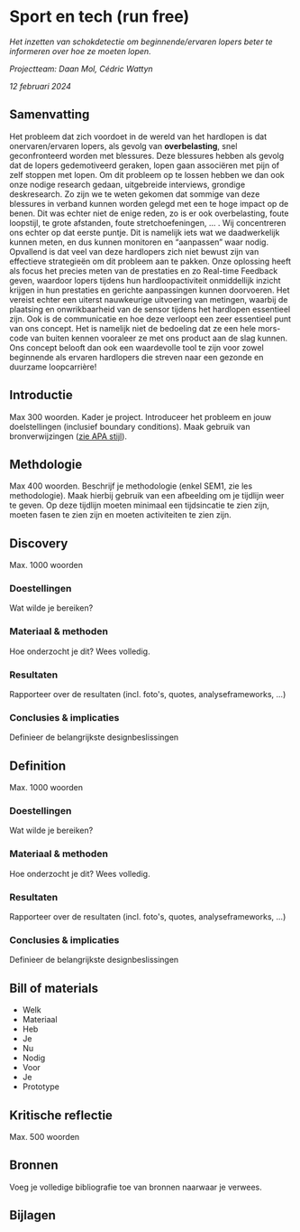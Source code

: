 # Sport en tech (run free)
*Het inzetten van schokdetectie om beginnende/ervaren lopers beter te informeren over hoe ze moeten lopen.* 

*Projectteam: Daan Mol, Cédric Wattyn*

*12 februari 2024*

## Samenvatting

Het probleem dat zich voordoet in de wereld van het hardlopen is dat onervaren/ervaren lopers, als gevolg van <b>overbelasting</b>, snel geconfronteerd worden met blessures. Deze blessures hebben als gevolg dat de lopers gedemotiveerd geraken, lopen gaan associëren met pijn of zelf stoppen met lopen. Om dit probleem op te lossen hebben we dan ook onze nodige research gedaan, uitgebreide interviews, grondige deskresearch. Zo zijn we te weten gekomen dat sommige van deze blessures in verband kunnen worden gelegd met een te hoge impact op de benen. Dit was echter niet de enige reden, zo is er ook overbelasting, foute loopstijl, te grote afstanden, foute stretchoefeningen, … . Wij concentreren ons echter op dat eerste puntje. Dit is namelijk iets wat we daadwerkelijk kunnen meten, en dus kunnen monitoren en “aanpassen” waar nodig.  
Opvallend is dat veel van deze hardlopers zich niet bewust zijn van effectieve strategieën om dit probleem aan te pakken. Onze oplossing heeft als focus het precies meten van de prestaties en zo Real-time Feedback geven, waardoor lopers tijdens hun hardloopactiviteit onmiddellijk inzicht krijgen in hun prestaties en gerichte aanpassingen kunnen doorvoeren. Het vereist echter een uiterst nauwkeurige uitvoering van metingen, waarbij de plaatsing en onwrikbaarheid van de sensor tijdens het hardlopen essentieel zijn. Ook is de communicatie en hoe deze verloopt een zeer essentieel punt van ons concept. Het is namelijk niet de bedoeling dat ze een hele mors-code van buiten kennen vooraleer ze met ons product aan de slag kunnen. Ons concept belooft dan ook een waardevolle tool te zijn voor zowel beginnende als ervaren hardlopers die streven naar een gezonde en duurzame loopcarrière! 


## Introductie
Max 300 woorden.
Kader je project. Introduceer het probleem en jouw doelstellingen (inclusief boundary conditions).
Maak gebruik van bronverwijzingen ([zie APA stijl](https://www.scribbr.nl/category/apa-stijl/)).

## Methdologie
Max 400 woorden. Beschrijf je methodologie (enkel SEM1, zie les methodologie). Maak hierbij gebruik van een afbeelding om je tijdlijn weer te geven. Op deze tijdlijn moeten minimaal een tijdsincatie te zien zijn, moeten fasen te zien zijn en moeten activiteiten te zien zijn.

## Discovery
Max. 1000 woorden
### Doestellingen
Wat wilde je bereiken?
### Materiaal & methoden
Hoe onderzocht je dit? Wees volledig.
### Resultaten
Rapporteer over de resultaten (incl. foto's, quotes, analyseframeworks, ...)
### Conclusies & implicaties
Definieer de belangrijkste designbeslissingen

## Definition
Max. 1000 woorden
### Doestellingen
Wat wilde je bereiken?
### Materiaal & methoden
Hoe onderzocht je dit? Wees volledig.
### Resultaten
Rapporteer over de resultaten (incl. foto's, quotes, analyseframeworks, ...)
### Conclusies & implicaties
Definieer de belangrijkste designbeslissingen

## Bill of materials
- Welk
- Materiaal
- Heb
- Je
- Nu
- Nodig
- Voor
- Je
- Prototype

## Kritische reflectie
Max. 500 woorden

## Bronnen
Voeg je volledige bibliografie toe van bronnen naarwaar je verwees.

## Bijlagen
